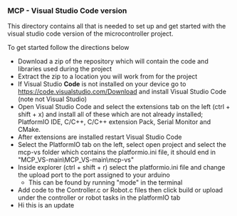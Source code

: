 ### MCP - Visual Studio Code version

This directory contains all that is needed to set up and get started with the visual studio code version of the microcontroller project.

To get started follow the directions below
 - Download a zip of the repository which will contain the code and libraries used during the project
 - Extract the zip to a location you will work from for the project
 - If Visual Studio **Code** is not installed on your device go to https://code.visualstudio.com/Download and install Visual Studio Code (note not Visual Studio)
 - Open Visual Studio Code and select the extensions tab on the left (ctrl + shift + x) and install all of these which are not already installed; PlatformIO IDE, C/C++, C/C++ extension Pack, Serial Monitor and CMake.
 - After extensions are installed restart Visual Studio Code
 - Select the PlatformIO tab on the left, select open project and select the mcp-vs folder which contains the platformio.ini file, it should end in "MCP_VS-main\MCP_VS-main\mcp-vs"
 - Inside explorer (ctrl + shift + r) select the platformio.ini file and change the upload port to the port assigned to your arduino
   - This can be found by running "mode" in the terminal
 - Add code to the Controller.c or Robot.c files then click build or upload under the controller or robot tasks in the platformIO tab
- Hi this is an update